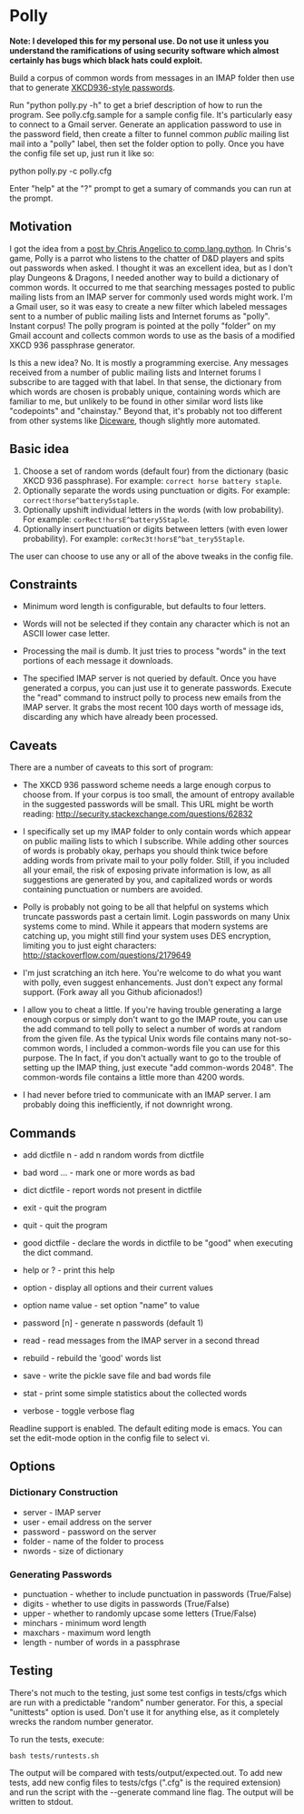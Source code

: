 # Polly

**Note: I developed this for my personal use. Do not use it unless you
understand the ramifications of using security software which almost
certainly has bugs which black hats could exploit.**

Build a corpus of common words from messages in an IMAP folder then
use that to generate [XKCD936-style passwords](https://xkcd.com/936/).

Run "python polly.py -h" to get a brief description of how to run the
program. See polly.cfg.sample for a sample config file.  It's particularly
easy to connect to a Gmail server. Generate an application password to use
in the password field, then create a filter to funnel common *public*
mailing list mail into a "polly" label, then set the folder option to polly.
Once you have the config file set up, just run it like so:

python polly.py -c polly.cfg

Enter "help" at the "?" prompt to get a sumary of commands you can run at
the prompt.

## Motivation

I got the idea from a [post by Chris Angelico to
comp.lang.python](https://mail.python.org/pipermail/python-list/2014-August/827854.html).
In Chris's game, Polly is a parrot who listens to the chatter of D&D players
and spits out passwords when asked.  I thought it was an excellent idea, but
as I don't play Dungeons & Dragons, I needed another way to build a
dictionary of common words. It occurred to me that searching messages posted
to public mailing lists from an IMAP server for commonly used words might
work. I'm a Gmail user, so it was easy to create a new filter which labeled
messages sent to a number of public mailing lists and Internet forums as
"polly".  Instant corpus!  The polly program is pointed at the polly
"folder" on my Gmail account and collects common words to use as the basis
of a modified XKCD 936 passphrase generator.

Is this a new idea? No. It is mostly a programming exercise. Any
messages received from a number of public mailing lists and Internet
forums I subscribe to are tagged with that label.  In that sense, the
dictionary from which words are chosen is probably unique, containing
words which are familiar to me, but unlikely to be found in other
similar word lists like "codepoints" and "chainstay."  Beyond that,
it's probably not too different from other systems like
[Diceware](http://world.std.com/~reinhold/diceware.html), though
slightly more automated.

## Basic idea

1. Choose a set of random words (default four) from the dictionary
   (basic XKCD 936
   passphrase). For example: `correct horse battery staple`.
2. Optionally separate the words using punctuation or digits. For
   example: `correct!horse^battery5staple`.
3. Optionally upshift individual letters in the words (with low
   probability). For example: `corRect!horsE^battery5Staple`.
4. Optionally insert punctuation or digits between letters (with
   even lower probability). For example: `corRec3t!horsE^bat_tery5Staple`.

The user can choose to use any or all of the above tweaks in the
config file.

## Constraints

* Minimum word length is configurable, but defaults to four letters.

* Words will not be selected if they contain any character which is not
  an ASCII lower case letter.

* Processing the mail is dumb. It just tries to process "words" in the text
  portions of each message it downloads.

* The specified IMAP server is not queried by default. Once you have
  generated a corpus, you can just use it to generate
  passwords. Execute the "read" command to instruct polly to process
  new emails from the IMAP server. It grabs the most recent 100 days
  worth of message ids, discarding any which have already been processed.

## Caveats

There are a number of caveats to this sort of program:

* The XKCD 936 password scheme needs a large enough corpus to choose
  from.  If your corpus is too small, the amount of entropy available
  in the suggested passwords will be small. This URL might be worth
  reading: http://security.stackexchange.com/questions/62832

* I specifically set up my IMAP folder to only contain words which
  appear on public mailing lists to which I subscribe. While adding
  other sources of words is probably okay, perhaps you should think
  twice before adding words from private mail to your polly
  folder. Still, if you included all your email, the risk of exposing
  private information is low, as all suggestions are generated by you,
  and capitalized words or words containing punctuation or numbers are
  avoided.

* Polly is probably not going to be all that helpful on systems which
  truncate passwords past a certain limit. Login passwords on many Unix
  systems come to mind. While it appears that modern systems are catching
  up, you might still find your system uses DES encryption, limiting you to
  just eight characters: http://stackoverflow.com/questions/2179649

* I'm just scratching an itch here. You're welcome to do what you want
  with polly, even suggest enhancements. Just don't expect any formal
  support. (Fork away all you Github aficionados!)

* I allow you to cheat a little. If you're having trouble generating a
  large enough corpus or simply don't want to go the IMAP route, you
  can use the add command to tell polly to select a number of words at
  random from the given file. As the typical Unix words file contains
  many not-so-common words, I included a common-words file you can use
  for this purpose. The In fact, if you don't actually want to go to
  the trouble of setting up the IMAP thing, just execute "add
  common-words 2048". The common-words file contains a little more
  than 4200 words.

* I had never before tried to communicate with an IMAP server. I am
  probably doing this inefficiently, if not downright wrong.

## Commands

* add dictfile n - add n random words from dictfile

* bad word ...   - mark one or more words as bad

* dict dictfile  - report words not present in dictfile

* exit           - quit the program

* quit           - quit the program

* good dictfile  - declare the words in dictfile to be "good" when
                   executing the dict command.

* help or ?      - print this help

* option         - display all options and their current values

* option name value - set option "name" to value

* password [n]   - generate n passwords (default 1)

* read           - read messages from the IMAP server in a second thread

* rebuild        - rebuild the 'good' words list

* save           - write the pickle save file and bad words file

* stat           - print some simple statistics about the collected words

* verbose        - toggle verbose flag

Readline support is enabled. The default editing mode is emacs. You can set
the edit-mode option in the config file to select vi.

## Options

### Dictionary Construction

* server - IMAP server
* user - email address on the server
* password - password on the server
* folder - name of the folder to process
* nwords - size of dictionary

### Generating Passwords

* punctuation - whether to include punctuation in passwords (True/False)
* digits - whether to use digits in passwords (True/False)
* upper - whether to randomly upcase some letters (True/False)
* minchars - minimum word length
* maxchars - maximum word length
* length - number of words in a passphrase

## Testing

There's not much to the testing, just some test configs in tests/cfgs which
are run with a predictable "random" number generator.  For this, a special
"unittests" option is used. Don't use it for anything else, as it completely
wrecks the random number generator.

To run the tests, execute:

    bash tests/runtests.sh

The output will be compared with tests/output/expected.out.  To add new
tests, add new config files to tests/cfgs (".cfg" is the required extension)
and run the script with the --generate command line flag. The output will be
written to stdout.
